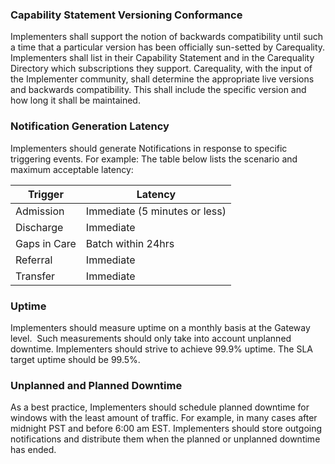 ### Capability Statement Versioning Conformance  
Implementers shall support the notion of backwards compatibility until such a time that a particular version has been officially sun-setted by Carequality. Implementers shall list in their Capability Statement and in the Carequality Directory which subscriptions they support. Carequality, with the input of the Implementer community, shall determine the appropriate live versions and backwards compatibility. This shall include the specific version and how long it shall be maintained.

### Notification Generation Latency
Implementers should generate Notifications in response to specific triggering events. For example: The table below lists the scenario and maximum acceptable latency:

|Trigger|Latency|
|--------|---------|
|Admission|Immediate (5 minutes or less)|
|Discharge|Immediate |
|Gaps in Care|Batch within 24hrs|
|Referral|Immediate|
|Transfer|Immediate|

### Uptime
Implementers should measure uptime on a monthly basis at the Gateway level.  Such measurements should only take into account unplanned downtime. Implementers should strive to achieve 99.9% uptime. The SLA target uptime should be 99.5%.

### Unplanned and Planned Downtime
As a best practice, Implementers should schedule planned downtime for windows with the least amount of traffic. For example, in many cases after midnight PST and before 6:00 am EST. Implementers should store outgoing notifications and distribute them when the planned or unplanned downtime has ended.
